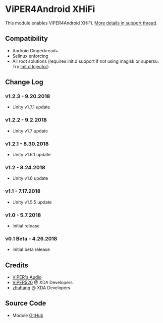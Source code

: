 # ViPER4Android XHiFi
This module enables ViPER4Android XHiFi. [More details in support thread](https://forum.xda-developers.com/apps/magisk/module-viper4android-fx-2-5-0-5-t3577058).

## Compatibility
* Android Gingerbread+
* Selinux enforcing
* All root solutions (requires init.d support if not using magisk or supersu. Try [Init.d Injector](https://forum.xda-developers.com/android/software-hacking/mod-universal-init-d-injector-wip-t3692105))

## Change Log
### v1.2.3 - 9.20.2018
* Unity v1.7.1 update

### v1.2.2 - 9.2.2018
* Unity v1.7 update

### v1.2.1 - 8.30.2018
* Unity v1.6.1 update

### v1.2 - 8.24.2018
* Unity v1.6 update

### v1.1 - 7.17.2018
* Unity v1.5.5 update

### v1.0 - 5.7.2018
* Initial release

### v0.1 Beta - 4.26.2018
* Initial beta release

## Credits
* [ViPER's Audio](http://vipersaudio.com/blog/)
* [ViPER520](http://vipersaudio.com/blog/) @ XDA Developers
* [zhuhang](https://forum.xda-developers.com/showthread.php?t=2191223) @ XDA Developers

## Source Code
* Module [GitHub](https://github.com/therealahrion/ViPER4Android-XHIFI)

